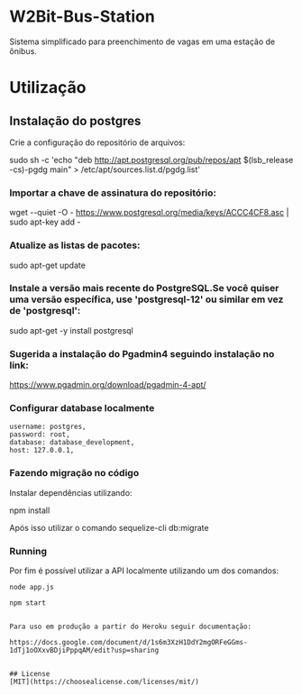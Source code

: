 # W2Bit-Bus-Station

Sistema  simplificado para preenchimento de vagas em uma estação de ônibus.

# Utilização


## Instalação do postgres

Crie a configuração do repositório de arquivos:

sudo sh -c 'echo "deb http://apt.postgresql.org/pub/repos/apt $(lsb_release -cs)-pgdg main" > /etc/apt/sources.list.d/pgdg.list'


### Importar a chave de assinatura do repositório:

wget --quiet -O - https://www.postgresql.org/media/keys/ACCC4CF8.asc | sudo apt-key add -

### Atualize as listas de pacotes:

sudo apt-get update

### Instale a versão mais recente do PostgreSQL.Se você quiser uma versão específica, use 'postgresql-12' ou similar em vez de 'postgresql':

sudo apt-get -y install postgresql


### Sugerida a instalação do Pgadmin4 seguindo instalação no link:

https://www.pgadmin.org/download/pgadmin-4-apt/

### Configurar database localmente

    username: postgres,
    password: root,
    database: database_development,
    host: 127.0.0.1,
  
### Fazendo migração no código
 
Instalar dependências utilizando: 


npm install 


Após isso utilizar o comando sequelize-cli db:migrate 

### Running
 Por fim é possível utilizar a API localmente utilizando um dos comandos:

```Node
node app.js 
  
npm start


Para uso em produção a partir do Heroku seguir documentação:

https://docs.google.com/document/d/1s6m3XzH1DdY2mgORFeGGms-1dTj1oOXxvBDjiPppqAM/edit?usp=sharing


## License
[MIT](https://choosealicense.com/licenses/mit/)

